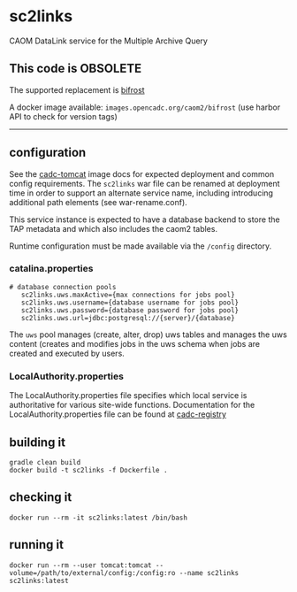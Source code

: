 # sc2links

CAOM DataLink service for the Multiple Archive Query

## This code is OBSOLETE
The supported replacement is [bifrost](https://github.com/opencadc/caom2service/tree/master/bifrost)

A docker image available: `images.opencadc.org/caom2/bifrost` (use harbor API to check for version tags)

---

## configuration
See the [cadc-tomcat](https://github.com/opencadc/docker-base/tree/master/cadc-tomcat) image
docs for expected deployment and common config requirements. The `sc2links` war file can be renamed
at deployment time in order to support an alternate service name, including introducing
additional path elements (see war-rename.conf).

This service instance is expected to have a database backend to store the TAP metadata and which
also includes the caom2 tables.

Runtime configuration must be made available via the `/config` directory.

### catalina.properties
```
# database connection pools
   sc2links.uws.maxActive={max connections for jobs pool}
   sc2links.uws.username={database username for jobs pool}
   sc2links.uws.password={database password for jobs pool}
   sc2links.uws.url=jdbc:postgresql://{server}/{database}
```

The `uws` pool manages (create, alter, drop) uws tables and manages the uws content
(creates and modifies jobs in the uws schema when jobs are created and executed by users.

### LocalAuthority.properties
The LocalAuthority.properties file specifies which local service is authoritative for various site-wide functions.
Documentation for the LocalAuthority.properties file can be found at [cadc-registry](https://github.com/opencadc/reg/tree/master/cadc-registry)

## building it
```
gradle clean build
docker build -t sc2links -f Dockerfile .
```

## checking it
```
docker run --rm -it sc2links:latest /bin/bash
```

## running it
```
docker run --rm --user tomcat:tomcat --volume=/path/to/external/config:/config:ro --name sc2links sc2links:latest
```
